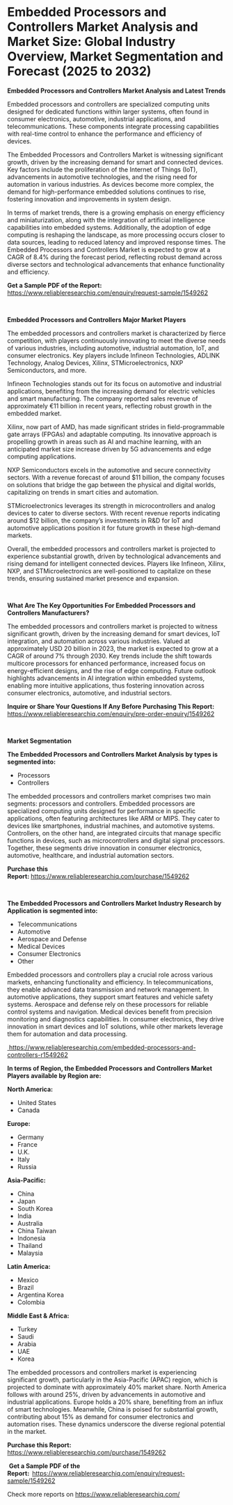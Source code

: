 <p><h1>Embedded Processors and Controllers Market Analysis and Market Size: Global Industry Overview, Market Segmentation and Forecast (2025 to 2032)</h1></p><p><strong>Embedded Processors and Controllers Market Analysis and Latest Trends</strong></p>
<p><p>Embedded processors and controllers are specialized computing units designed for dedicated functions within larger systems, often found in consumer electronics, automotive, industrial applications, and telecommunications. These components integrate processing capabilities with real-time control to enhance the performance and efficiency of devices.</p><p>The Embedded Processors and Controllers Market is witnessing significant growth, driven by the increasing demand for smart and connected devices. Key factors include the proliferation of the Internet of Things (IoT), advancements in automotive technologies, and the rising need for automation in various industries. As devices become more complex, the demand for high-performance embedded solutions continues to rise, fostering innovation and improvements in system design.</p><p>In terms of market trends, there is a growing emphasis on energy efficiency and miniaturization, along with the integration of artificial intelligence capabilities into embedded systems. Additionally, the adoption of edge computing is reshaping the landscape, as more processing occurs closer to data sources, leading to reduced latency and improved response times. The Embedded Processors and Controllers Market is expected to grow at a CAGR of 8.4% during the forecast period, reflecting robust demand across diverse sectors and technological advancements that enhance functionality and efficiency.</p></p>
<p><strong>Get a Sample PDF of the Report:&nbsp;</strong> <a href="https://www.reliableresearchiq.com/enquiry/request-sample/1549262?utm_campaign=3352&utm_medium=2&utm_source=Github&utm_content=ia&utm_term=06042025&utm_id=embedded-processors-and-controllers">https://www.reliableresearchiq.com/enquiry/request-sample/1549262</a></p>
<p>&nbsp;</p>
<p><strong>Embedded Processors and Controllers Major Market Players</strong></p>
<p><p>The embedded processors and controllers market is characterized by fierce competition, with players continuously innovating to meet the diverse needs of various industries, including automotive, industrial automation, IoT, and consumer electronics. Key players include Infineon Technologies, ADLINK Technology, Analog Devices, Xilinx, STMicroelectronics, NXP Semiconductors, and more.</p><p>Infineon Technologies stands out for its focus on automotive and industrial applications, benefiting from the increasing demand for electric vehicles and smart manufacturing. The company reported sales revenue of approximately €11 billion in recent years, reflecting robust growth in the embedded market.</p><p>Xilinx, now part of AMD, has made significant strides in field-programmable gate arrays (FPGAs) and adaptable computing. Its innovative approach is propelling growth in areas such as AI and machine learning, with an anticipated market size increase driven by 5G advancements and edge computing applications.</p><p>NXP Semiconductors excels in the automotive and secure connectivity sectors. With a revenue forecast of around $11 billion, the company focuses on solutions that bridge the gap between the physical and digital worlds, capitalizing on trends in smart cities and automation.</p><p>STMicroelectronics leverages its strength in microcontrollers and analog devices to cater to diverse sectors. With recent revenue reports indicating around $12 billion, the company’s investments in R&D for IoT and automotive applications position it for future growth in these high-demand markets.</p><p>Overall, the embedded processors and controllers market is projected to experience substantial growth, driven by technological advancements and rising demand for intelligent connected devices. Players like Infineon, Xilinx, NXP, and STMicroelectronics are well-positioned to capitalize on these trends, ensuring sustained market presence and expansion.</p></p>
<p>&nbsp;</p>
<p><strong>What Are The Key Opportunities For Embedded Processors and Controllers Manufacturers?</strong></p>
<p><p>The embedded processors and controllers market is projected to witness significant growth, driven by the increasing demand for smart devices, IoT integration, and automation across various industries. Valued at approximately USD 20 billion in 2023, the market is expected to grow at a CAGR of around 7% through 2030. Key trends include the shift towards multicore processors for enhanced performance, increased focus on energy-efficient designs, and the rise of edge computing. Future outlook highlights advancements in AI integration within embedded systems, enabling more intuitive applications, thus fostering innovation across consumer electronics, automotive, and industrial sectors.</p></p>
<p><strong>Inquire or Share Your Questions If Any Before Purchasing This Report:</strong> <a href="https://www.reliableresearchiq.com/enquiry/pre-order-enquiry/1549262?utm_campaign=3352&utm_medium=2&utm_source=Github&utm_content=ia&utm_term=06042025&utm_id=embedded-processors-and-controllers">https://www.reliableresearchiq.com/enquiry/pre-order-enquiry/1549262</a></p>
<p>&nbsp;</p>
<p><strong>Market Segmentation</strong></p>
<p><strong>The Embedded Processors and Controllers Market Analysis by types is segmented into:</strong></p>
<p><ul><li>Processors</li><li>Controllers</li></ul></p>
<p><p>The embedded processors and controllers market comprises two main segments: processors and controllers. Embedded processors are specialized computing units designed for performance in specific applications, often featuring architectures like ARM or MIPS. They cater to devices like smartphones, industrial machines, and automotive systems. Controllers, on the other hand, are integrated circuits that manage specific functions in devices, such as microcontrollers and digital signal processors. Together, these segments drive innovation in consumer electronics, automotive, healthcare, and industrial automation sectors.</p></p>
<p><strong>Purchase this Report:&nbsp;</strong><a href="https://www.reliableresearchiq.com/purchase/1549262?utm_campaign=3352&utm_medium=2&utm_source=Github&utm_content=ia&utm_term=06042025&utm_id=embedded-processors-and-controllers">https://www.reliableresearchiq.com/purchase/1549262</a></p>
<p>&nbsp;</p>
<p><strong>The Embedded Processors and Controllers Market Industry Research by Application is segmented into:</strong></p>
<p><ul><li>Telecommunications</li><li>Automotive</li><li>Aerospace and Defense</li><li>Medical Devices</li><li>Consumer Electronics</li><li>Other</li></ul></p>
<p><p>Embedded processors and controllers play a crucial role across various markets, enhancing functionality and efficiency. In telecommunications, they enable advanced data transmission and network management. In automotive applications, they support smart features and vehicle safety systems. Aerospace and defense rely on these processors for reliable control systems and navigation. Medical devices benefit from precision monitoring and diagnostics capabilities. In consumer electronics, they drive innovation in smart devices and IoT solutions, while other markets leverage them for automation and data processing.</p></p>
<p><a href="https://www.reliableresearchiq.com/embedded-processors-and-controllers-r1549262?utm_campaign=3352&utm_medium=2&utm_source=Github&utm_content=ia&utm_term=06042025&utm_id=embedded-processors-and-controllers">&nbsp;https://www.reliableresearchiq.com/embedded-processors-and-controllers-r1549262</a></p>
<p><strong>In terms of Region, the Embedded Processors and Controllers Market Players available by Region are:</strong></p>
<p>
    <p> <strong> North America: </strong>
        <ul>
            <li>United States</li>
            <li>Canada</li>
        </ul>
        </p> 
    <p> <strong> Europe: </strong>
        <ul>
            <li>Germany</li>
            <li>France</li>
            <li>U.K.</li>
            <li>Italy</li>
            <li>Russia</li>
        </ul>
        </p> 
    <p> <strong> Asia-Pacific: </strong>
        <ul>
            <li>China</li>
            <li>Japan</li>
            <li>South Korea</li>
            <li>India</li>
            <li>Australia</li>
            <li>China Taiwan</li>
            <li>Indonesia</li>
            <li>Thailand</li>
            <li>Malaysia</li>
        </ul>
        </p> 
    <p> <strong> Latin America: </strong>
        <ul>
            <li>Mexico</li>
            <li>Brazil</li>
            <li>Argentina Korea</li>
            <li>Colombia</li>
        </ul>
        </p> 
    <p> <strong> Middle East & Africa: </strong>
        <ul>
            <li>Turkey</li>
            <li>Saudi</li>
            <li>Arabia</li>
            <li>UAE</li>
            <li>Korea</li>
        </ul>
    </p>
    </p>
<p><p>The embedded processors and controllers market is experiencing significant growth, particularly in the Asia-Pacific (APAC) region, which is projected to dominate with approximately 40% market share. North America follows with around 25%, driven by advancements in automotive and industrial applications. Europe holds a 20% share, benefiting from an influx of smart technologies. Meanwhile, China is poised for substantial growth, contributing about 15% as demand for consumer electronics and automation rises. These dynamics underscore the diverse regional potential in the market.</p></p>
<p><strong>Purchase this Report: </strong><a href="https://www.reliableresearchiq.com/purchase/1549262?utm_campaign=3352&utm_medium=2&utm_source=Github&utm_content=ia&utm_term=06042025&utm_id=embedded-processors-and-controllers">https://www.reliableresearchiq.com/purchase/1549262</a></p>
<p>&nbsp;<strong>Get a Sample PDF of the Report:&nbsp;&nbsp;</strong><a href="https://www.reliableresearchiq.com/enquiry/request-sample/1549262?utm_campaign=3352&utm_medium=2&utm_source=Github&utm_content=ia&utm_term=06042025&utm_id=embedded-processors-and-controllers">https://www.reliableresearchiq.com/enquiry/request-sample/1549262</a></p>
<p><strong></strong></p>
<p>Check more reports on <a href="https://www.reliableresearchiq.com/?utm_campaign=3352&utm_medium=2&utm_source=Github&utm_content=ia&utm_term=06042025&utm_id=embedded-processors-and-controllers">https://www.reliableresearchiq.com/</a></p>